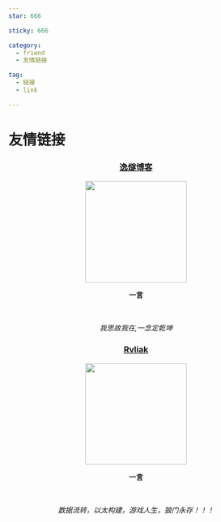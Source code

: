 ```yaml
---
star: 666

sticky: 666

category: 
  - friend
  - 友情链接

tag:
  - 链接
  - link

---
```


# 友情链接

<div align="center">

### [逸燧博客](https://escaped.icu)

<img src="/1.png" height="200px" width="200px" />

<br>

**一言**

<br>

*我思故我在,一念定乾坤*

### [Rvliak](https://github.com/Rvliak)

<img src="/2.jpg" height="200px" width="200px" />

<br>

**一言**

<br>

*数据流转，以太构建，游戏人生，狼门永存！！！*

</div>